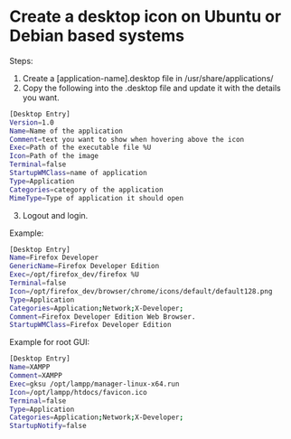 # Create a desktop icon on Ubuntu or Debian based systems

Steps:

1. Create a [application-name].desktop file in /usr/share/applications/
2. Copy the following into the .desktop file and update it with the details you want.

```bash
[Desktop Entry]
Version=1.0
Name=Name of the application
Comment=text you want to show when hovering above the icon
Exec=Path of the executable file %U
Icon=Path of the image
Terminal=false
StartupWMClass=name of application
Type=Application
Categories=category of the application
MimeType=Type of application it should open
```

3. Logout and login.

Example:

```bash
[Desktop Entry]
Name=Firefox Developer
GenericName=Firefox Developer Edition
Exec=/opt/firefox_dev/firefox %U
Terminal=false
Icon=/opt/firefox_dev/browser/chrome/icons/default/default128.png
Type=Application
Categories=Application;Network;X-Developer;
Comment=Firefox Developer Edition Web Browser.
StartupWMClass=Firefox Developer Edition
```

Example for root GUI:

```bash
[Desktop Entry]
Name=XAMPP
Comment=XAMPP
Exec=gksu /opt/lampp/manager-linux-x64.run
Icon=/opt/lampp/htdocs/favicon.ico
Terminal=false
Type=Application
Categories=Application;Network;X-Developer;
StartupNotify=false
```
